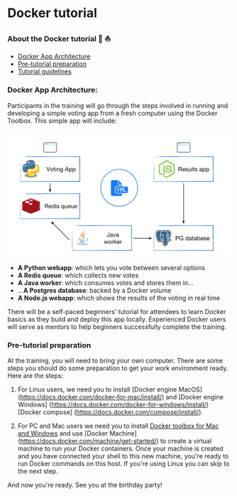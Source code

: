 # Docker tutorial


### About the Docker tutorial :whale2: :boat:
- [Docker App Architecture](#Docker-App-Architecture)
- [Pre-tutorial preparation](#pre-tutorial-preparation)
- [Tutorial guidelines](./tutorial.md)

### Docker App Architecture:

Participants in the training will go through the steps involved in running and developing a simple voting app from a fresh computer using the Docker Toolbox. This simple app will include:

![docker-tutorial-app-architecture](./tutorial-images/bd3-architecture.png)

- **A Python webapp**: which lets you vote between several options
- **A Redis queue**: which collects new votes
- **A Java worker**: which consumes votes and stores them in…
- …**A Postgres database**: backed by a Docker volume
- **A Node.js webapp**: which shows the results of the voting in real time

There will be a self-paced beginners’ tutorial for attendees to learn Docker basics as they build and deploy this app locally. Experienced Docker users will serve as mentors to help beginners successfully complete the training.

### Pre-tutorial preparation
At the training, you will need to bring your own computer. There are some steps you should do some preparation to get your work environment ready. Here are the steps:

1. For Linux users, we need you to install [Docker engine MacOS] (https://docs.docker.com/docker-for-mac/install/) and [Docker engine Windows] (https://docs.docker.com/docker-for-windows/install/)
[Docker compose] (https://docs.docker.com/compose/install/).

1. For PC and Mac users we need you to install [Docker toolbox for Mac and Windows](https://www.docker.com/products/docker-toolbox) and use [Docker Machine] (https://docs.docker.com/machine/get-started/) to create a virtual machine to run your Docker containers. Once your machine is created and you have connected your shell to this new machine, you're ready to run Docker commands on this host.  If you're using Linux you can skip to the next step.

And now you're ready. See you at the birthday party!<a name="challenge"></a>
